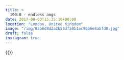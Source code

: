 ```yaml
---
title: >
  190.0 - endless angs
date: 2017-08-03T15:35:10+00:00
location: "London, United Kingdom"
image: "/img/82b6d8d2a2b58df50b1ac9866e8abfd8.jpg"
draft: false
instagram: true
---
```


{{<photo src="/img/82b6d8d2a2b58df50b1ac9866e8abfd8.jpg">}}
